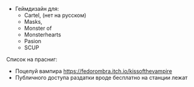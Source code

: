 - Геймдизайн для:
  - Cartel, (нет на русском)
  - Masks, 
  - Monster of
  - Monsterhearts
  - Pasion
  - SCUP


Список на прасниг:
- Поцелуй вампира  https://fedorombra.itch.io/kissofthevampire
- Публичного доступа раздатки вроде бесплатно на станции лежат
